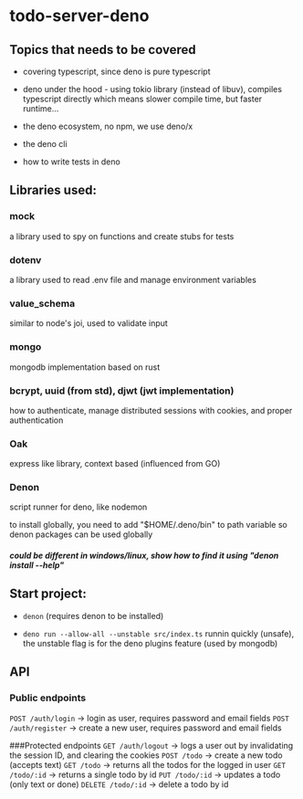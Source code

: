 # todo-server-deno

## Topics that needs to be covered

- covering typescript, since deno is pure typescript

- deno under the hood - using tokio library (instead of libuv), compiles typescript directly which means slower compile time, but faster runtime...

- the deno ecosystem, no npm, we use deno/x

- the deno cli

- how to write tests in deno

## Libraries used:

### **mock**
a library used to spy on functions and create stubs for tests

### **dotenv**
a library used to read .env file and manage environment variables

### **value_schema** 
similar to node's joi, used to validate input

### **mongo** 
mongodb implementation based on rust

### **bcrypt**, **uuid** (from std), **djwt** (jwt implementation)
how to authenticate, manage distributed sessions with cookies, and proper authentication

### **Oak**
express like library, context based (influenced from GO)

### **Denon**
script runner for deno, like nodemon

to install globally, you need to add "$HOME/.deno/bin" to path variable so denon packages can be used globally
##### could be different in windows/linux, show how to find it using "denon install --help"

## Start project:

- `denon` (requires denon to be installed)

- `deno run --allow-all --unstable src/index.ts` runnin quickly (unsafe), the unstable flag is for the deno plugins feature (used by mongodb)

## API

### Public endpoints
`POST /auth/login` -> login as user, requires password and email fields
`POST /auth/register` -> create a new user, requires password and email fields

###Protected endpoints
`GET /auth/logout` -> logs a user out by invalidating the session ID, and clearing the cookies
`POST /todo` -> create a new todo (accepts text)
`GET /todo` -> returns all the todos for the logged in user
`GET /todo/:id` -> returns a single todo by id
`PUT /todo/:id` -> updates a todo (only text or done)
`DELETE /todo/:id` -> delete a todo by id 
